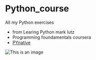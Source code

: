 # Python_course
All my Python exercises
 - from Learing Python mark lutz
 - Programming foundamentals coursera
 - [PYnative](https://pynative.com/python-data-structure-exercise-for-beginners/ )

![This is an image](https://agrotecnica.altervista.org/wp-content/uploads/2022/11/e68a5d9d-19d8-4e41-a525-7d1728226104.webp)
